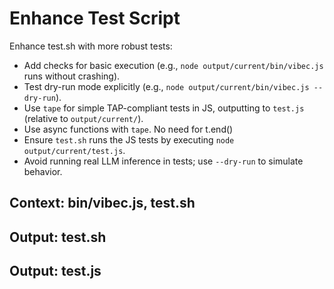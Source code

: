 # Enhance Test Script

Enhance test.sh with more robust tests:
- Add checks for basic execution (e.g., `node output/current/bin/vibec.js` runs without crashing).
- Test dry-run mode explicitly (e.g., `node output/current/bin/vibec.js --dry-run`).
- Use `tape` for simple TAP-compliant tests in JS, outputting to `test.js` (relative to `output/current/`).
- Use async functions with `tape`. No need for t.end()
- Ensure `test.sh` runs the JS tests by executing `node output/current/test.js`.
- Avoid running real LLM inference in tests; use `--dry-run` to simulate behavior.

## Context: bin/vibec.js, test.sh
## Output: test.sh
## Output: test.js
